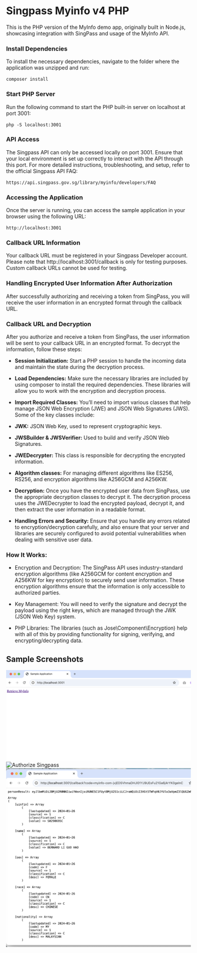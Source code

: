 # Singpass Myinfo v4 PHP
This is the PHP version of the MyInfo demo app, originally built in Node.js, showcasing integration with SingPass and usage of the MyInfo API.


### Install Dependencies
To install the necessary dependencies, navigate to the folder where the application was unzipped and run:

```
composer install
```

### Start PHP Server
Run the following command to start the PHP built-in server on localhost at port 3001:

```
php -S localhost:3001
```

### API Access
The Singpass API can only be accessed locally on port 3001. Ensure that your local environment is set up correctly to interact with the API through this port.
For more detailed instructions, troubleshooting, and setup, refer to the official Singpass API FAQ:

```
https://api.singpass.gov.sg/library/myinfo/developers/FAQ
```

### Accessing the Application
Once the server is running, you can access the sample application in your browser using the following URL:

```
http://localhost:3001
```

### Callback URL Information
Your callback URL must be registered in your Singpass Developer account. Please note that http://localhost:3001/callback is only for testing purposes. Custom callback URLs cannot be used for testing.

### Handling Encrypted User Information After Authorization
After successfully authorizing and receiving a token from SingPass, you will receive the user information in an encrypted format through the callback URL. 

### Callback URL and Decryption
After you authorize and receive a token from SingPass, the user information will be sent to your callback URL in an encrypted format. To decrypt the information, follow these steps:

- <b>Session Initialization:</b> Start a PHP session to handle the incoming data and maintain the state during the decryption process.

- <b>Load Dependencies:</b> Make sure the necessary libraries are included by using composer to install the required dependencies. These libraries will allow you to work with the encryption and decryption process.

- <b>Import Required Classes:</b> You’ll need to import various classes that help manage JSON Web Encryption (JWE) and JSON Web Signatures (JWS). Some of the key classes include:

- <b>JWK:</b> JSON Web Key, used to represent cryptographic keys.
- <b>JWSBuilder & JWSVerifier:</b> Used to build and verify JSON Web Signatures.
- <b>JWEDecrypter:</b> This class is responsible for decrypting the encrypted information.
- <b>Algorithm classes:</b> For managing different algorithms like ES256, RS256, and encryption algorithms like A256GCM and A256KW.
- <b>Decryption:</b> Once you have the encrypted user data from SingPass, use the appropriate decryption classes to decrypt it. The decryption process uses the JWEDecrypter to load the encrypted payload, decrypt it, and then extract the user information in a readable format.

- <b>Handling Errors and Security:</b> Ensure that you handle any errors related to encryption/decryption carefully, and also ensure that your server and libraries are securely configured to avoid potential vulnerabilities when dealing with sensitive user data.

### How It Works:
- Encryption and Decryption: The SingPass API uses industry-standard encryption algorithms (like A256GCM for content encryption and A256KW for key encryption) to securely send user information. These encryption algorithms ensure that the information is only accessible to authorized parties.

- Key Management: You will need to verify the signature and decrypt the payload using the right keys, which are managed through the JWK (JSON Web Key) system.
  
- PHP Libraries: The libraries (such as Jose\Component\Encryption) help with all of this by providing functionality for signing, verifying, and encrypting/decrypting data.

## Sample Screenshots
![Authorize API](https://github.com/saskysamonte/singpass-myinfo-v4-php/blob/main/screenshot_1.png)
![Authorize Singpass](https://github.com/saskysamonte/singpass-myinfo-v4-php/blob/main/screenshot_2.png)
![Callback Response](https://github.com/saskysamonte/singpass-myinfo-v4-php/blob/main/screenshot_3.png)
